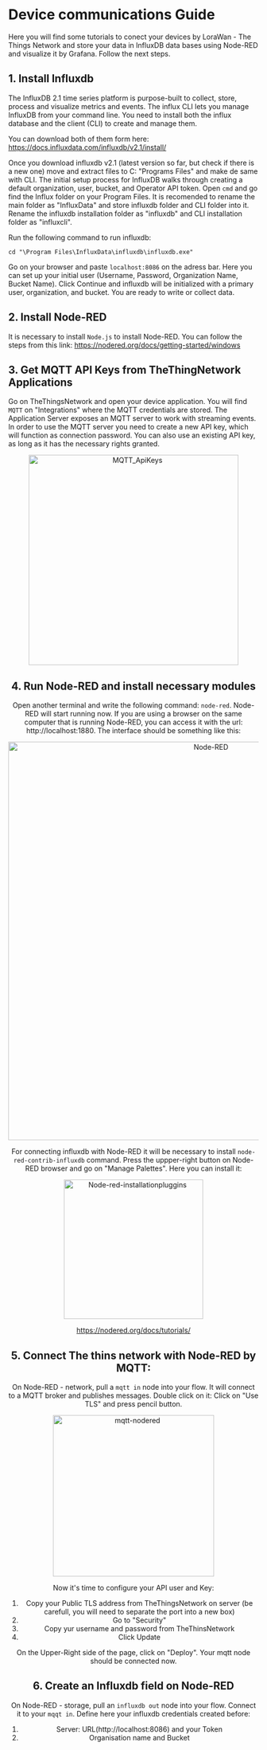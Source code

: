 # Device communications Guide
Here you will find some tutorials to conect your devices by LoraWan - The Things Network and store your data in InfluxDB data bases using Node-RED and visualize it by Grafana. Follow the next steps. 


## 1. Install Influxdb
The InfluxDB 2.1 time series platform is purpose-built to collect, store, process and visualize metrics and events. The influx CLI lets you manage InfluxDB from your command line.
You need to install both the influx database and the client (CLI) to create and manage them.

You can download both of them form here: https://docs.influxdata.com/influxdb/v2.1/install/  

Once you download influxdb v2.1 (latest version so far, but check if there is a new one) move and extract files to C: "Programs Files" and make de same with CLI. The initial setup process for InfluxDB walks through creating a default organization, user, bucket, and Operator API token. Open ```cmd``` and go find the Influx folder on your Program Files. It is recomended to rename the main folder as "InfluxData" and store influxdb folder and CLI folder into it. Rename the influxdb installation folder as "influxdb" and CLI installation folder as "influxcli".  

Run the following command to run influxdb:
```
cd "\Program Files\InfluxData\influxdb\influxdb.exe"
```

Go on your browser and paste ```localhost:8086``` on the adress bar. Here you can set up your initial user (Username, Password, Organization Name, Bucket Name). Click Continue and influxdb will be initialized with a primary user, organization, and bucket. You are ready to write or collect data.

## 2. Install Node-RED
It is necessary to install ```Node.js```  to install Node-RED. You can follow the steps from this link: https://nodered.org/docs/getting-started/windows

## 3. Get MQTT API Keys from TheThingNetwork Applications
Go on TheThingsNetwork and open your device application. You will find ```MQTT``` on "Integrations" where the MQTT credentials are stored. The Application Server exposes an MQTT server to work with streaming events. In order to use the MQTT server you need to create a new API key, which will function as connection password. You can also use an existing API key, as long as it has the necessary rights granted. 

<center><img width="422" alt="MQTT_ApiKeys" src="https://user-images.githubusercontent.com/88738496/154685019-9d16ec05-b75d-4353-904f-59bc1b930464.PNG">

## 4. Run Node-RED and install necessary modules
Open another terminal and write the following command: ```node-red```. Node-RED will start running now. If you are using a browser on the same computer that is running Node-RED, you can access it with the url: http://localhost:1880. The interface should be something like this:

<img width="800" alt="Node-RED" src="https://user-images.githubusercontent.com/88738496/154686497-d070ddd1-36c6-48f2-8f12-29dd30b406fe.PNG">

For connecting influxdb with Node-RED it will be necessary to install ```node-red-contrib-influxdb``` command. Press the uppper-right button on Node-RED browser and go on "Manage Palettes". Here you can install it:
  
  <img width="280" alt="Node-red-installationpluggins" src="https://user-images.githubusercontent.com/88738496/154687080-c6f4573b-57c3-42ff-99be-9ffc9791d820.PNG">

  https://nodered.org/docs/tutorials/

## 5. Connect The thins network with Node-RED by MQTT:
  
On Node-RED  -  network, pull a ```mqtt in``` node into your flow. It will connect to a MQTT broker and publishes messages. Double click on it:
Click on "Use TLS" and press pencil button. 
  
<img width="324" alt="mqtt-nodered" src="https://user-images.githubusercontent.com/88738496/154688538-83eb1d97-3678-4bd7-89bb-52438d73d980.PNG">
  
Now it's time to configure your API user and Key:
  1. Copy your Public TLS address from TheThingsNetwork on server (be carefull, you will need to separate the port into a new box)
  2. Go to "Security"
  3. Copy yur username and password from TheThinsNetwork
  4. Click Update
  
On the Upper-Right side of the page, click on "Deploy". Your mqtt node should be connected now.
  
## 6. Create an Influxdb field on Node-RED
On Node-RED  -  storage, pull an ```influxdb out``` node into your flow. Connect it to your ```mqqt in```.
Define here your influxdb credentials created before:
  1. Server: URL(http://localhost:8086) and your Token
  2. Organisation name and Bucket
  
  
